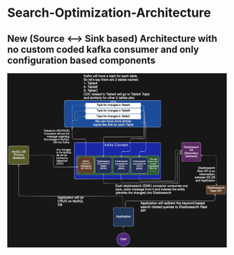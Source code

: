 # Search-Optimization-Architecture
## New (Source <--> Sink based) Architecture with no custom coded kafka consumer and only configuration based components
![architecture.png](architecture.png)


